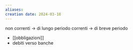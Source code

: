 ```yaml
---
aliases: 
creation date: 2024-03-18
---
```


non correnti -> di lungo periodo
correnti -> di breve periodo

- [[obbligazioni]]
- debiti verso banche

